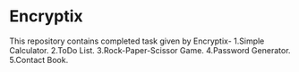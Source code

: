 # Encryptix

This repository contains completed task given by Encryptix-
1.Simple Calculator.
2.ToDo List.
3.Rock-Paper-Scissor Game.
4.Password Generator.
5.Contact Book.
